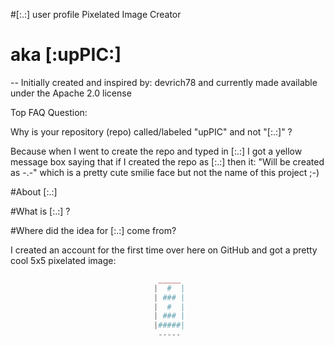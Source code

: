 #[:.:] user profile Pixelated Image Creator
# aka [:upPIC:]

-- Initially created and inspired by: devrich78 and currently made available under the Apache 2.0 license


Top FAQ Question:

Why is your repository (repo) called/labeled "upPIC" and not "[:.:]" ?

Because when I went to create the repo and typed in [:.:] I got a yellow message box saying that if I created the repo as [:.:] then it: "Will be created as -.-" which is a pretty cute smilie face but not the name of this project ;-)



#About [:.:]

#What is [:.:] ?

#Where did the idea for [:.:] come from?

I created an account for the first time over here on GitHub and got a pretty cool 5x5 pixelated image:

```php
                                 _____
                                |  #  |
                                | ### |
                                |  #  |
                                | ### |
                                |#####|
                                 -----
```




